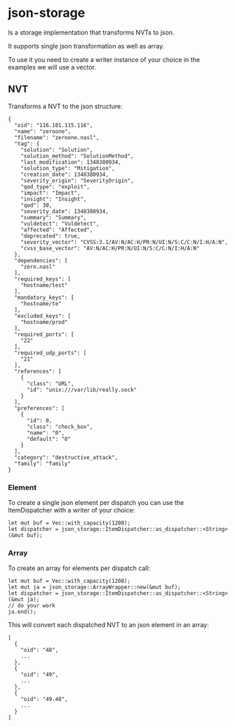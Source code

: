 # json-storage

Is a storage implementation that transforms NVTs to json.

It supports single json transformation as well as array.

To use it you need to create a writer instance of your choice in the examples we will use a vector.

## NVT

Transforms a NVT to the json structure:
```text
{
  "oid": "116.101.115.116",
  "name": "zeroone",
  "filename": "zeroone.nasl",
  "tag": {
    "solution": "Solution",
    "solution_method": "SolutionMethod",
    "last_modification": 1348380934,
    "solution_type": "Mitigation",
    "creation_date": 1348380934,
    "severity_origin": "SeverityOrigin",
    "qod_type": "exploit",
    "impact": "Impact",
    "insight": "Insight",
    "qod": 30,
    "severity_date": 1348380934,
    "summary": "Summary",
    "vuldetect": "Vuldetect",
    "affected": "Affected",
    "deprecated": true,
    "severity_vector": "CVSS:3.1/AV:N/AC:H/PR:N/UI:N/S:C/C:N/I:H/A:N",
    "cvss_base_vector": "AV:N/AC:H/PR:N/UI:N/S:C/C:N/I:H/A:N"
  },
  "dependencies": [
    "zero.nasl"
  ],
  "required_keys": [
    "hostname/test"
  ],
  "mandatory_keys": [
    "hostname/te"
  ],
  "excluded_keys": [
    "hostname/prod"
  ],
  "required_ports": [
    "22"
  ],
  "required_udp_ports": [
    "21"
  ],
  "references": [
    {
      "class": "URL",
      "id": "unix:///var/lib/really.sock"
    }
  ],
  "preferences": [
    {
      "id": 0,
      "class": "check_box",
      "name": "0",
      "default": "0"
    }
  ],
  "category": "destructive_attack",
  "family": "family"
}
```

### Element

To create a single json element per dispatch you can use the ItemDispatcher with a writer of your choice:

```
let mut buf = Vec::with_capacity(1208);
let dispatcher = json_storage::ItemDispatcher::as_dispatcher::<String>(&mut buf);
```

### Array

To create an array for elements per dispatch call:

```
let mut buf = Vec::with_capacity(1208);
let mut ja = json_storage::ArrayWrapper::new(&mut buf);
let dispatcher = json_storage::ItemDispatcher::as_dispatcher::<String>(&mut ja);
// do your work
ja.end();
```

This will convert each dispatched NVT to an json element in an array:

```test
[
  {
    "oid": "48",
    ...
  },
  {
    "oid": "49",
    ...
  },
  {
    "oid": "49.48",
    ...
  }
]
```
